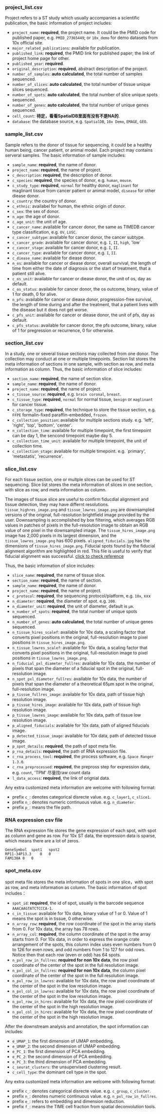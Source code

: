 

### project_list.csv
Project refers to a ST study which usually accompanies a scientific publication, the basic information of project includes:
- `project_name`: **required**, the project name. It could be the PMID code for published paper, e.g. `PMID_27365449`; or `10x_demo` for demo datasets from 10x official site.
- `major_related_publications`: available for publication.
- `published_link`: **required**, the PMID link for published paper; the link of project home page for other.
- `published_year`: **required**.
- `original_description`: **required**, abstract description of the project.
- `number_of_samples`: **auto calculated**, the total number of samples sequenced.
- `number_of_slices`: **auto calculated**, the total number of tissue unique slices sequenced.
- `number_of_spots`: **auto calculated**, the total number of slice unique spots sequenced.
- `number_of_genes`: **auto calculated**, the total number of unique genes sequenced.
- `cell_count`: **待定，看看SpatialDB里面有没有不是NA的**.
- `database`: the database source, e.g. `SpatialDB`, `10x Demo`, `EMAGE`, `GEO`.

### sample_list.csv

Sample refers to the donor of tissue for sequencing, it could be a healthy human being, cancer patient, or animal model. 
Each project may contains serveral samples. The basic information of sample includes:
- `sample_name`: **required**, the name of donor.
- `project_name`: **required**, the name of project.
- `c_description`: **required**, the description of donor.
- `c_species`: **required**, the species of donor, e.g. `human`, `mouse`.
- `c_study_type`: **required**, `normal` for healthy donor, `maglinant` for maglinant tissue from cancer patient or animal model, `disease` for other diease donor.
- `c_country`: the country of donor.
- `c_ethnic`: availabel for human, the ethnic origin of donor.
- `c_sex`: the sex of donor.
- `n_age`:  the age of donor.
- `c_age_unit`: the unit of age.
- `c_cancer_name`: available for cancer donor, the same as TIMEDB cancer type classification, e.g. `OV`, `LUSC`.
- `c_cancer_subtype`: available for cancer donor, the cancer subtype.
- `c_cancer_grade`: available for cancer donor, e.g. `I`, `II`, `high`, 'low`
- `c_cancer_stage`: available for cancer donor, e.g. `I`, `II`. 
- `c_cancer_type`: available for cancer donor, e.g. `I`, `II`.
- `c_diease_name`: available for diease donor.
- `n_os`: available for cancer or diease donor, overall survival, the length of time from either the date of diagnosis or the start of treatment, that a patient still alive.
- `c_os_unit`: available for cancer or diease donor, the unit of os, day as default.
- `c_os_status`: available for cancer donor, the os outcome, binary, value of 1 for death, 0 for alive.
- `n_pfs`: available for cancer or diease donor, progression-free survival, the length of time during and after the treatment, that a patient lives with the disease but it does not get worse.
- `c_pfs_unit`: available for cancer or diease donor, the unit of pfs, day as default.
- `c_pfs_status`: available for cancer donor, the pfs outcome, binary, value of 1 for pregression or recurrence, 0 for otherwise.

### section_list.csv
In a study, one or several tissue sections may collected from one donor. The collection may conduct at one or multiple timepoints.
Section list stores the meta information of sections in one sample, with section as row, and meta information as column.
Thus, the basic information of slice includes:
- `section_name`: **required**, the name of section slice.
- `sample_name`: **required**, the name of donor.
- `project_name`: **required**, the name of project.
- `c_tissue_source`: **required**, e.g. `brain coronal`, `breast`.
- `c_tissue_type`: **required**, `normal` for normal tissue, `benign` or `maglinant` for cancer tissue.
- `c_storage_type`: **required**, the technique to store the tissue section, e.g. `FFPE` formalin-fixed paraffin-embedded, `frozen`.
- `c_collection_position`: available for multiple sections study. e.g. 'left', 'right', 'top', 'bottom', 'center'.
- `n_collection_time`: available for multiple timepoint, the first timepoint can be day 1, the sencond timepoint maybe day 5.
- `c_collection_time_unit`: available for multiple timepoint, the unit of collection time.
- `c_collection_stage`: available for multiple timepoint. e.g. `primary', 'metastatis', 'recurrence'.

### slice_list.csv
For each tissue section, one or multple slices can be used for ST sequencing.
Slice list stores the meta information of slices in one section, with slice as row, and meta information as column.

The images of tissue slice are useful to confirm fiducdial alignment and tissue detection, they may have differnt resolutions.
`tissue_highres_image.png` and `tissue_lowres_image.png` are downsampled versions of the original, full-resolution brightfield image provided by the user. 
Downsampling is accomplished by box filtering, which averages RGB values in patches of pixels in the full-resolution image to obtain an RGB value of one pixel in the downsampled image. 
The `tissue_hires_image.png` image has 2,000 pixels in its largest dimension, and the `tissue_lowres_image.png` has 600 pixels.
`aligned_fiducials.jpg` has the dimensions of `tissue_hires_image.png`. Fiducial spots found by the fiducial alignment algorithm are highlighted in red. 
This file is useful to verify that fiducial alignment was successful. 
[click to check reference](https://support.10xgenomics.com/spatial-gene-expression/software/pipelines/latest/output/images)

Thus, the basic information of slice includes:
- `slice_name`: **required**, the name of tissue slice.
- `section_name`: **required**, the name of section. 
- `sample_name`: **required**, the name of donor.
- `project_name`: **required**, the name of project.
- `c_protocol`: **required**, the sequencing protocol/platform, e.g. `10x`, xxx
- `n_diameter`: **required**, the diameter of spot. e.g. `200`. 
- `n_diameter_unit`: **required**, the unit of diameter, default is `µm`.
- `n_number_of_spots`: **required**, the total number of unique spots sequenced.
- `n_number_of_genes`: **auto calculated**, the total number of unique genes sequenced.
- `n_tissue_hires_scalef`:  available for 10x data, a scaling factor that converts pixel positions in the original, full-resolution image to pixel positions in `tissue_hires_image.png`. 
- `n_tissue_lowres_scalef`: available for 10x data, a scaling factor that converts pixel positions in the original, full-resolution image to pixel positions in `tissue_lowres_image.png`. 
- `n_fiducial_pxl_diameter_fullres`: available for 10x data, the number of pixels that span the diameter of a fiducial spot in the original, full-resolution image. 
- `n_spot_pxl_diameter_fullres`: available for 10x data, the number of pixels that span the diameter of a theoretical 65µm spot in the original, full-resolution image. 
- `p_tissue_fullres_image`: available for 10x data, path of tissue high resolution image.
- `p_tissue_hires_image`: available for 10x data, path of tissue high resolution image. 
- `p_tissue_lowres_image`: available for 10x data, path of tissue low resolution image.
- `p_aligned_fiducials`: available for 10x data, path of aligned fiducials image. 
- `p_detected_tissue_image`: available for 10x data, path of detected tissue image.
- `p_spot_details`: **required**, the path of spot meta file.
- `p_rna_details`: **required**, the path of RNA expression file.
- `c_rna_process_tool`: **required**, the process software, e.g. `Space Ranger 1.3.0`.
- `c_rna_preprocessed`: **required**, the prepross step for expression data, e.g. `count`, 'TPM' 尽量找raw count data
- `l_data_access`: **required**, the link of orignial data.

Any extra customized meta information are welcome with following format:
- prefix `c_`: denotes categorical disrecte value. e.g. `c_layer1`, `c_slice1`.
- prefix `n_`: denotes numeric continuous value. e.g. `n_diameter`.
- prefix `p_`: means the file path.


### RNA expression csv file
The RNA expression file stores the gene expression of each spot, with spot as column and gene as row.
For 10x ST data, the expression data is sparse, which means there are a lot of zeros. 

```
GeneSymbol	spot1	spot2
RP11-34P13.3	0	0
FAM138A	0	0
```

### spot_meta.csv
spot meta file stores the meta information of spots in one slice，with spot as row, and meta information as column.
The basic information of spot includes：
- `spot_id`: **required**, the id of spot, usually is the barcode sequence `AAACAAGTATCTCCCA-1`.
- `c_in_tissue`: available for 10x data, binary value of 1 or 0. Value of 1 means the spot is in tissue, 0 otherwise.
- `n_array_row`: **required**, the row coordinate of the spot in the array starts from 0. For 10x data, the array has 78 rows.
- `n_array_col`: **required**, the column coordinate of the spot in the array starts from 0. For 10x data, in order to express the orange crate arrangement of the spots, this column index uses even numbers from 0 to 126 for even rows, and odd numbers from 1 to 127 for odd rows. Notice then that each row (even or odd) has 64 spots.
- `n_pxl_row_in_fullres`: **required for non 10x data**, the row pixel coordinate of the center of the spot in the full resolution image.
- `n_pxl_col_in_fullres`: **required for non 10x data**, the column pixel coordinate of the center of the spot in the full resolution image.
- `n_pxl_row_in_lowres`: available for 10x data, the row pixel coordinate of the center of the spot in the low resolution image.
- `n_pxl_col_in_lowres`: available for 10x data, the row pixel coordinate of the center of the spot in the low resolution image.
- `n_pxl_row_in_hires`: available for 10x data, the row pixel coordinate of the center of the spot in the high resolution image.
- `n_pxl_col_in_hires`: available for 10x data, the row pixel coordinate of the center of the spot in the high resolution image.

After the downstream analysis and annotation, the spot information can includes:
- `e_UMAP_1`: the first dimension of UMAP embedding.
- `e_UMAP_2`: the second dimension of UMAP embedding.
- `e_PC_1`: the first dimension of PCA embedding.
- `e_PC_2`: the second dimension of PCA embedding.
- `e_PC_3`: the third dimension of PCA embedding.
- `c_seurat_clusters`: the unsupervised clustering result.
- `c_cell_type`: the dominant cell type in the spot.

Any extra customized meta information are welcome with following format:
- prefix `c_`: denotes categorical disrecte value. e.g. `c_group`, `c_cluster`.
- prefix `n_`: denotes numeric continuous value. e.g. `n_pxl_row_in_fullres`.
- prefix `e_`: refers to embedding and dimension reduction. 
- prefix `f_`: means the TIME cell fraction from spatial deconvolution tools.
